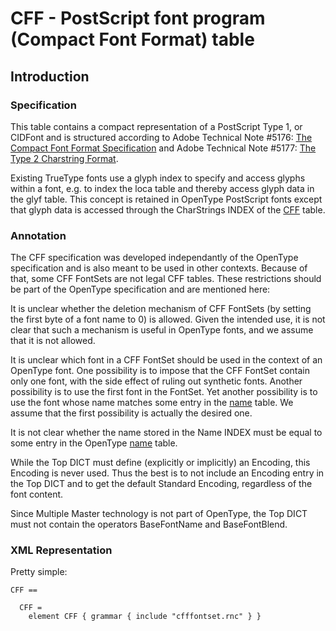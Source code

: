 # CFF - PostScript font program (Compact Font Format) table

## Introduction

### Specification

This table contains a compact representation of a PostScript Type 1, or
CIDFont and is structured according to Adobe Technical Note \#5176: [The
Compact Font Format
Specification](http://partners.adobe.com/asn/developer/pdfs/tn/5176.CFF.pdf)
and Adobe Technical Note \#5177: [The Type 2 Charstring
Format](http://partners.adobe.com/asn/developer/pdfs/tn/5177.Type2.pdf).

Existing TrueType fonts use a glyph index to specify and access glyphs
within a font, e.g. to index the loca table and thereby access glyph
data in the glyf table. This concept is retained in OpenType PostScript
fonts except that glyph data is accessed through the CharStrings INDEX
of the [CFF](#chapter.CFF) table.

### Annotation

The CFF specification was developed independantly of the OpenType
specification and is also meant to be used in other contexts. Because of
that, some CFF FontSets are not legal CFF tables. These restrictions
should be part of the OpenType specification and are mentioned here:

It is unclear whether the deletion mechanism of CFF FontSets (by setting
the first byte of a font name to 0) is allowed. Given the intended use,
it is not clear that such a mechanism is useful in OpenType fonts, and
we assume that it is not allowed.

It is unclear which font in a CFF FontSet should be used in the context
of an OpenType font. One possibility is to impose that the CFF FontSet
contain only one font, with the side effect of ruling out synthetic
fonts. Another possibility is to use the first font in the FontSet. Yet
another possibility is to use the font whose name matches some entry in
the [name](#chapter.name) table. We assume that the first possibility is
actually the desired one.

It is not clear whether the name stored in the Name INDEX must be equal
to some entry in the OpenType [name](#chapter.name) table.

While the Top DICT must define (explicitly or implicitly) an Encoding,
this Encoding is never used. Thus the best is to not include an Encoding
entry in the Top DICT and to get the default Standard Encoding,
regardless of the font content.

Since Multiple Master technology is not part of OpenType, the Top DICT
must not contain the operators BaseFontName and BaseFontBlend.

### XML Representation

Pretty simple:

    CFF ==
          
      CFF =
        element CFF { grammar { include "cfffontset.rnc" } }

